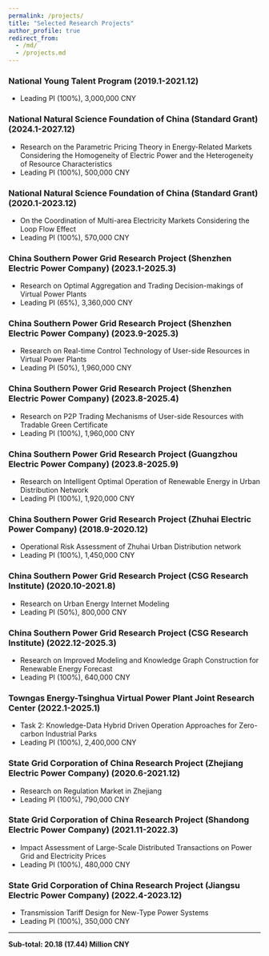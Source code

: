 ```yaml
---
permalink: /projects/
title: "Selected Research Projects"
author_profile: true
redirect_from: 
  - /md/
  - /projects.md
---
```


### National Young Talent Program (2019.1-2021.12)

- Leading PI (100%), 3,000,000 CNY

### National Natural Science Foundation of China (Standard Grant) (2024.1-2027.12)
- Research on the Parametric Pricing Theory in Energy-Related Markets Considering the Homogeneity of Electric Power and the Heterogeneity of Resource Characteristics  
- Leading PI (100%), 500,000 CNY

### National Natural Science Foundation of China (Standard Grant) (2020.1-2023.12)
- On the Coordination of Multi-area Electricity Markets Considering the Loop Flow Effect  
- Leading PI (100%), 570,000 CNY

### China Southern Power Grid Research Project (Shenzhen Electric Power Company) (2023.1-2025.3)
- Research on Optimal Aggregation and Trading Decision-makings of Virtual Power Plants  
- Leading PI (65%), 3,360,000 CNY

### China Southern Power Grid Research Project (Shenzhen Electric Power Company) (2023.9-2025.3)
- Research on Real-time Control Technology of User-side Resources in Virtual Power Plants  
- Leading PI (50%), 1,960,000 CNY

### China Southern Power Grid Research Project (Shenzhen Electric Power Company) (2023.8-2025.4)
- Research on P2P Trading Mechanisms of User-side Resources with Tradable Green Certificate  
- Leading PI (100%), 1,960,000 CNY

### China Southern Power Grid Research Project (Guangzhou Electric Power Company) (2023.8-2025.9)
- Research on Intelligent Optimal Operation of Renewable Energy in Urban Distribution Network  
- Leading PI (100%), 1,920,000 CNY

### China Southern Power Grid Research Project (Zhuhai Electric Power Company) (2018.9-2020.12)
- Operational Risk Assessment of Zhuhai Urban Distribution network  
- Leading PI (100%), 1,450,000 CNY

### China Southern Power Grid Research Project (CSG Research Institute) (2020.10-2021.8)
- Research on Urban Energy Internet Modeling  
- Leading PI (50%), 800,000 CNY

### China Southern Power Grid Research Project (CSG Research Institute) (2022.12-2025.3)
- Research on Improved Modeling and Knowledge Graph Construction for Renewable Energy Forecast  
- Leading PI (100%), 640,000 CNY

### Towngas Energy-Tsinghua Virtual Power Plant Joint Research Center (2022.1-2025.1)
- Task 2: Knowledge-Data Hybrid Driven Operation Approaches for Zero-carbon Industrial Parks  
- Leading PI (100%), 2,400,000 CNY

### State Grid Corporation of China Research Project (Zhejiang Electric Power Company) (2020.6-2021.12)
- Research on Regulation Market in Zhejiang  
- Leading PI (100%), 790,000 CNY

### State Grid Corporation of China Research Project (Shandong Electric Power Company) (2021.11-2022.3)
- Impact Assessment of Large-Scale Distributed Transactions on Power Grid and Electricity Prices  
- Leading PI (100%), 480,000 CNY

### State Grid Corporation of China Research Project (Jiangsu Electric Power Company) (2022.4-2023.12)
- Transmission Tariff Design for New-Type Power Systems  
- Leading PI (100%), 350,000 CNY

---
**Sub-total: 20.18 (17.44) Million CNY**
